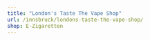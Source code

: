 ```yaml
---
title: "London's Taste The Vape Shop"
url: /innsbruck/londons-taste-the-vape-shop/
shop: E-Zigaretten
---
```

